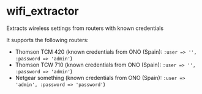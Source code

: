 wifi_extractor
==============

Extracts wireless settings from routers with known credentials

It supports the following routers:

  * Thomson TCM 420 (known credentials from ONO (Spain): `:user => '', :password => 'admin'`)
  * Thomson TCW 710 (known credentials from ONO (Spain): `:user => '', :password => 'admin'`)
  * Netgear something (known credentials from ONO (Spain): `:user => 'admin', :password =>
  'password'`)

